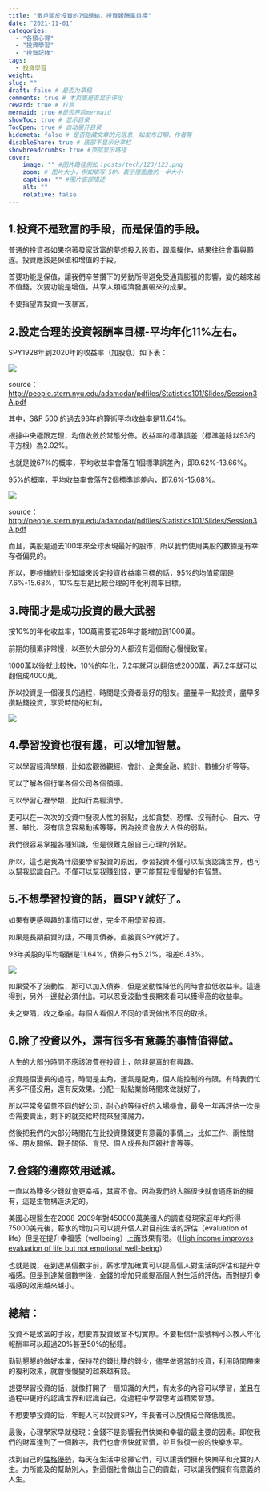 ```yaml
---
title: "散戶關於投資的7個總結，投資報酬率目標"
date: "2021-11-01"
categories: 
  - "各類心得"
  - "投資學習"
  - "投資記錄"
tags: 
  - 投資學習
weight:
slug: ""
draft: false # 是否为草稿
comments: true # 本页面是否显示评论
reward: true # 打赏
mermaid: true #是否开启mermaid
showToc: true # 显示目录
TocOpen: true # 自动展开目录
hidemeta: false # 是否隐藏文章的元信息，如发布日期、作者等
disableShare: true # 底部不显示分享栏
showbreadcrumbs: true #顶部显示路径
cover:
    image: "" #图片路径例如：posts/tech/123/123.png
    zoom: # 图片大小，例如填写 50% 表示原图像的一半大小
    caption: "" #图片底部描述
    alt: ""
    relative: false
---
```


## 1.投資不是致富的手段，而是保值的手段。

普通的投資者如果抱著發家致富的夢想投入股市，跟風操作，結果往往會事與願違。投資應該是保值和增值的手段。

首要功能是保值，讓我們辛苦攢下的勞動所得避免受通貨膨脹的影響，變的越來越不值錢。次要功能是增值，共享人類經濟發展帶來的成果。

不要指望靠投資一夜暴富。

## 2.設定合理的投資報酬率目標-平均年化11%左右。

SPY1928年到2020年的收益率（加股息）如下表：

![](images/Screen-Shot-2021-10-29-at-9.19.16-AM-1024x532.png)

source：http://people.stern.nyu.edu/adamodar/pdfiles/Statistics101/Slides/Session3A.pdf

其中，S&P 500 的過去93年的算術平均收益率是11.64%。

根據中央極限定理，均值收斂於常態分佈。收益率的標準誤差（標準差除以93的平方根）為2.02%。

也就是說67%的概率，平均收益率會落在1個標準誤差內，即9.62%-13.66%。

95%的概率，平均收益率會落在2個標準誤差內，即7.6%-15.68%。

![](images/Screen-Shot-2021-10-29-at-9.19.39-AM-1024x487.png)

source：http://people.stern.nyu.edu/adamodar/pdfiles/Statistics101/Slides/Session3A.pdf

而且，美股是過去100年來全球表現最好的股市，所以我們使用美股的數據是有幸存者偏見的。

所以，要根據統計學知識來設定投資收益率目標的話，95%的均值範圍是7.6%-15.68%，10%左右是比較合理的年化利潤率目標。

## 3.時間才是成功投資的最大武器

按10%的年化收益率，100萬需要花25年才能增加到1000萬。

前期的積累非常慢，以至於大部分的人都沒有這個耐心慢慢致富。

1000萬以後就比較快，10%的年化，7.2年就可以翻倍成2000萬，再7.2年就可以翻倍成4000萬。

所以投資是一個漫長的過程，時間是投資者最好的朋友。盡量早一點投資，盡早多攢點錢投資，享受時間的紅利。

![](images/Screen-Shot-2021-10-30-at-9.55.34-PM.png)

## 4.學習投資也很有趣，可以增加智慧。

可以學習經濟學類，比如宏觀微觀經、會計、企業金融、統計、數據分析等等。

可以了解各個行業各個公司各個領導。

可以學習心裡學類，比如行為經濟學。

更可以在一次次的投資中發現人性的弱點，比如貪婪、恐懼、沒有耐心、自大、守舊、攀比、沒有信念容易動搖等等，因為投資會放大人性的弱點。

我們很容易掌握各種知識，但是很難克服自己心理的弱點。

所以，這也是我為什麼要學習投資的原因，學習投資不僅可以幫我認識世界，也可以幫我認識自己。不僅可以幫我賺到錢，更可能幫我慢慢變的有智慧。

## 5.不想學習投資的話，買SPY就好了。

如果有更感興趣的事情可以做，完全不用學習投資。

如果是長期投資的話，不用買債券，直接買SPY就好了。

93年美股的平均報酬是11.64%，債券只有5.21%，相差6.43%。

![](images/Screen-Shot-2021-10-29-at-9.46.11-AM-1024x79.png)

如果受不了波動性，那可以加入債券，但是波動性降低的同時會拉低收益率。這邊得到，另外一邊就必須付出。可以忍受波動性長期來看可以獲得高的收益率。

失之東隅，收之桑榆。每個人看個人不同的情況做出不同的取捨。

## 6.除了投資以外，還有很多有意義的事情值得做。

人生的大部分時間不應該浪費在投資上，除非是真的有興趣。

投資是個漫長的過程，時間是主角，運氣是配角，個人能控制的有限。有時我們忙再多不僅沒用，還有反效果。分配一點點業餘時間來做就好了。

所以平常多留意不同的好公司，耐心的等待好的入場機會，最多一年再評估一次是否需要賣出，剩下的就交給時間來發揮魔力。

然後把我們的大部分時間花在比投資賺錢更有意義的事情上，比如工作、兩性關係、朋友關係、親子關係、育兒、個人成長和回報社會等等。

## 7.金錢的邊際效用遞減。

一直以為賺多少錢就會更幸福，其實不會。因為我們的大腦很快就會適應新的擁有，這是生物構造決定的。

美國心理醫生在2008-2009年對450000萬美國人的調查發現家庭年均所得75000美元後，薪水的增加只可以提升個人對目前生活的評估（evaluation of life）但是在提升幸福感（wellbeing）上面效果有限。（[High income improves evaluation of life but not emotional well-being](https://www.pnas.org/content/pnas/107/38/16489.full.pdf)）

也就是說，在到達某個數字前，薪水增加確實可以提高個人對生活的評估和提升幸福感。但是到達某個數字後，金錢的增加只能提高個人對生活的評估，而對提升幸福感的效用越來越小。

## 總結：

投資不是致富的手段，想要靠投資致富不切實際。不要相信什麼號稱可以教人年化報酬率可以超過20%甚至50%的秘籍。

勤勤懇懇的做好本業，保持花的錢比賺的錢少，儘早做適當的投資，利用時間帶來的複利效果，就會慢慢變的越來越有錢。

想要學習投資的話，就像打開了一扇知識的大門，有太多的內容可以學習，並且在過程中更好的認識世界和認識自己，從過程中學習思考並積累智慧。

不想要學投資的話，年輕人可以投資SPY，年長者可以股債結合降低風險。

最後，心理學家早就發現：金錢不是影響我們快樂和幸福的最主要的因素。即使我們的財富達到了一個數字，我們也會很快就習慣，並且恢復一般的快樂水平。

找到自己的[性格優勢](https://fulltimemammy.com/學點積極心理學：character-strengths-and-virtues-csv/)，每天在生活中發揮它們，可以讓我們擁有快樂平和充實的人生。力所能及的幫助別人，對這個社會做出自己的貢獻，可以讓我們擁有有意義的人生。
